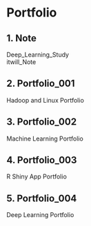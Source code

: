 # **Portfolio**

## 1. Note
Deep_Learning_Study<br>
itwill_Note

## 2. Portfolio_001
Hadoop and Linux Portfolio

## 3. Portfolio_002
Machine Learning Portfolio

## 4. Portfolio_003
R Shiny App Portfolio

## 5. Portfolio_004
Deep Learning Portfolio
